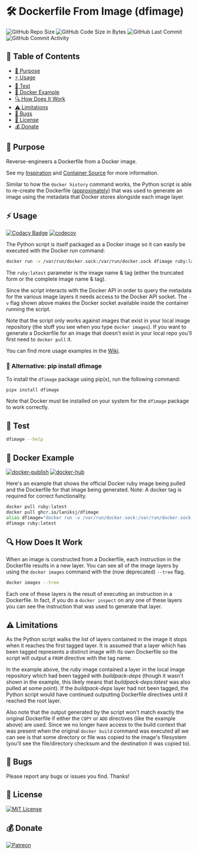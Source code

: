 # 🛠️ Dockerfile From Image (dfimage)

![GitHub Repo Size](https://img.shields.io/github/repo-size/laniksj/dfimage)
![GitHub Code Size in Bytes](https://img.shields.io/github/languages/code-size/laniksj/dfimage)
![GitHub Last Commit](https://img.shields.io/github/last-commit/laniksj/dfimage)
![GitHub Commit Activity](https://img.shields.io/github/commit-activity/m/laniksj/dfimage)

## 📑 Table of Contents

- [🎯 Purpose](#-purpose)
- [⚡ Usage](#-usage)
- [🧪 Test](#-test)
- [🐋 Docker Example](#-docker-example)
- [🔍 How Does It Work](#-how-does-it-work)
- [⚠️ Limitations](#️-limitations)
- [🐛 Bugs](#-bugs)
- [📝 License](#-license)
- [💰 Donate](#-donate)

## 🎯 Purpose

Reverse-engineers a Dockerfile from a Docker image.

See my [Inspiration](https://github.com/CenturyLinkLabs/dockerfile-from-image) and
[Container Source](https://hub.docker.com/r/chenzj/dfimage/) for more information.

Similar to how the `docker history` command works, the Python script is able to re-create the Dockerfile
([approximately](#️-limitations)) that was used to generate an image using the metadata that Docker stores
alongside each image layer.

## ⚡ Usage

[![Codacy Badge](https://app.codacy.com/project/badge/Grade/e49393ee816646f28044e4d4f386f5ac)](https://www.codacy.com/gh/LanikSJ/dfimage/dashboard?utm_source=github.com&utm_medium=referral&utm_content=LanikSJ/dfimage&utm_campaign=Badge_Grade)
[![codecov](https://codecov.io/gh/LanikSJ/dfimage/branch/master/graph/badge.svg)](https://codecov.io/gh/LanikSJ/dfimage)

The Python script is itself packaged as a Docker image so it can easily be executed with the Docker _run_
command:

```bash
docker run -v /var/run/docker.sock:/var/run/docker.sock dfimage ruby:latest
```

The `ruby:latest` parameter is the image name & tag (either the truncated form or the complete image name &
tag).

Since the script interacts with the Docker API in order to query the metadata for the various image layers it
needs access to the Docker API socket. The `-v` flag shown above makes the Docker socket available inside the
container running the script.

Note that the script only works against images that exist in your local image repository (the stuff you see
when you type `docker images`). If you want to generate a Dockerfile for an image that doesn't exist in your
local repo you'll first need to `docker pull` it.

You can find more usage examples in the [Wiki](https://github.com/LanikSJ/dfimage/wiki).

### 🐍 Alternative: pip install dfimage

To install the `dfimage` package using pip(x), run the following command:

```bash
pipx install dfimage
```

Note that Docker must be installed on your system for the `dfimage` package to work correctly.

## 🧪 Test

```bash
dfimage --help
```

## 🐋 Docker Example

[![docker-publish](https://github.com/LanikSJ/dfimage/actions/workflows/docker-publish.yml/badge.svg)](https://github.com/LanikSJ/dfimage/actions/workflows/docker-publish.yml)
[![docker-hub](https://github.com/LanikSJ/dfimage/actions/workflows/docker-hub.yml/badge.svg)](https://github.com/LanikSJ/dfimage/actions/workflows/docker-hub.yml)

Here's an example that shows the official Docker ruby image being pulled and the Dockerfile for that image
being generated. Note: A docker tag is required for correct functionality.

```bash
docker pull ruby:latest
docker pull ghcr.io/laniksj/dfimage
alias dfimage="docker run -v /var/run/docker.sock:/var/run/docker.sock --rm ghcr.io/laniksj/dfimage"
dfimage ruby:latest
```

## 🔍 How Does It Work

When an image is constructed from a Dockerfile, each instruction in the Dockerfile results in a new layer. You
can see all of the image layers by using the `docker images` command with the (now deprecated) `--tree` flag.

```bash
docker images --tree
```

Each one of these layers is the result of executing an instruction in a Dockerfile. In fact, if you do a
`docker inspect` on any one of these layers you can see the instruction that was used to generate that layer.

## ⚠️ Limitations

As the Python script walks the list of layers contained in the image it stops when it reaches the first tagged
layer. It is assumed that a layer which has been tagged represents a distinct image with its own Dockerfile so
the script will output a `FROM` directive with the tag name.

In the example above, the _ruby_ image contained a layer in the local image repository which had been tagged
with _buildpack-deps_ (though it wasn't shown in the example, this likely means that _buildpack-deps:latest_
was also pulled at some point). If the _buildpack-deps_ layer had not been tagged, the Python script would
have continued outputting Dockerfile directives until it reached the root layer.

Also note that the output generated by the script won't match exactly the original Dockerfile if either the
`COPY` or `ADD` directives (like the example above) are used. Since we no longer have access to the build
context that was present when the original `docker build` command was executed all we can see is that some
directory or file was copied to the image's filesystem (you'll see the file/directory checksum and the
destination it was copied to).

## 🐛 Bugs

Please report any bugs or issues you find. Thanks!

## 📝 License

[![MIT License](https://img.shields.io/badge/license-MIT-blue)](https://en.wikipedia.org/wiki/MIT_License)

## 💰 Donate

[![Patreon](https://img.shields.io/badge/patreon-donate-blue.svg)](https://www.patreon.com/laniksj/overview)
